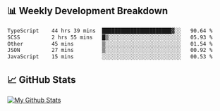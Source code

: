 ## 📊 Weekly Development Breakdown
<!--START_SECTION:waka-->

```txt
TypeScript    44 hrs 39 mins  ██████████████████████▓░░   90.64 %
SCSS          2 hrs 55 mins   █▒░░░░░░░░░░░░░░░░░░░░░░░   05.93 %
Other         45 mins         ▒░░░░░░░░░░░░░░░░░░░░░░░░   01.54 %
JSON          27 mins         ▒░░░░░░░░░░░░░░░░░░░░░░░░   00.92 %
JavaScript    15 mins         ░░░░░░░░░░░░░░░░░░░░░░░░░   00.53 %
```

<!--END_SECTION:waka-->

## 📈 GitHub Stats
[![My Github Stats](https://github-readme-stats.vercel.app/api?username=triagung128&show_icons=true&hide=contribs,issues&count_private=true&theme=tokyonight)](https://github.com/triagung128)

<!-- [![Top Langs](https://github-readme-stats.vercel.app/api/top-langs/?username=triagung128&layout=compact)](https://github.com/triagung128) -->
